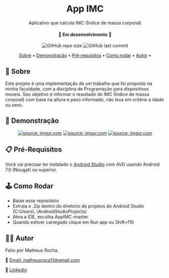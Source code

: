 <h1 align="center">App IMC</h1>
<p align="center">Aplicativo que calcula IMC (Índice de massa corporal)</p>

<h4 align="center"> 
	🚧  Em desenvolvimento  🚧
</h4>

<p align="center">
<img alt="GitHub repo size" src="https://img.shields.io/github/repo-size/oisol/AppIMC">  
<img alt="GitHub last commit" src="https://img.shields.io/github/last-commit/oisol/AppIMC">
</p>

<p align="center">
 <a href="#-sobre">Sobre</a> •
 <a href="#-demonstração">Demonstração</a> •
 <a href="#-pré-requisitos">Pré-requisitos</a> •
 <a href="#-como-rodar">Como rodar</a> •
 <a href="#-autor">Autor</a> •
</p>

<h2>📌 Sobre</h2>

<p>Este projeto é uma implementação de um trabalho que foi proposto na minha faculdade, com a disciplina de Programação
para dispositivos moveis. Seu objetivo é informar o resultado do IMC (Índice de massa corporal)
com base na altura e peso informado, não leva em critério a idade ou sexo.</p>

<h2>🔎 Demonstração</h2>

<p align="center">
<a href="https://imgur.com/MmFAeYA"><img src="https://i.imgur.com/MmFAeYA.png" title="source: imgur.com" /></a>
<a href="https://imgur.com/QCXOFw9"><img src="https://i.imgur.com/QCXOFw9.png" title="source: imgur.com" /></a>
<a href="https://imgur.com/43XcyGI"><img src="https://i.imgur.com/43XcyGI.png" title="source: imgur.com" /></a>
</p>

<h2>📋 Pré-Requisitos</h2>

Você vai precisar ter instalado o [Android Studio](https://developer.android.com/studio) com AVD usando Android 7.0 (Nougat) ou superior.

<h2>🕹 Como Rodar</h2>

<ul> 
<li>Baixe esse repositório</li>
<li>Extraia o .Zip dentro do diretorio de projetos do Android Studio (C:\Users\..\AndroidStudioProjects)</li>
<li>Abra a IDE, escolha AppIMC-master</li>
<li>Quando estiver carregado clique em Run app ou Shift+f10</li>
</ul>

<h2>👩‍💻 Autor</h2>

<p>Feito por Matheus Rocha.</p>
<p>📧 <a href="mailto:matheusroca11@gmail.com">Email: matheusroca11@gmail.com</a></p>
<p>🔎 <a href="https://www.linkedin.com/in/matheus-rocha-201263184/">Linkedin</a></p>


